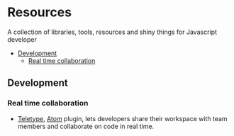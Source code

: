 
# Resources
A collection of libraries, tools, resources and shiny things for Javascript developer

* [Development](#development)
  * [Real time collaboration](#real-time-collaboration)
  
## Development

### Real time collaboration

* [Teletype](https://teletype.atom.io/), [Atom](https://atom.io/) plugin, lets developers share their workspace with team members and collaborate on code in real time.
